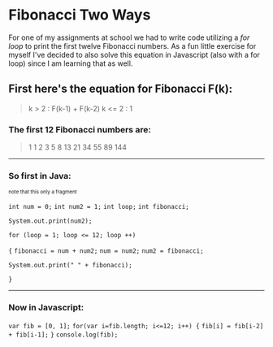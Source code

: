 <h1>Fibonacci Two Ways</h1>
  <p>For one of my assignments at school we had to write code utilizing a <em>for loop </em> to print the first twelve Fibonacci numbers. As a fun little exercise for myself I've decided to also solve this equation in Javascript (also with a for loop) since I am learning that as well.</p>






 <h2> First here's the equation for 		  Fibonacci F(k): </h2>

  <blockquote>k > 2 : F(k-1) + F(k-2)
  k <= 2 : 1 </blockquote>


  <h3>The first 12 Fibonacci numbers are:</h3>

<blockquote>  1 1 2 3 5 8 13 21 34 55 89 144 </blockquote>

  ___


  <h3>So first in Java:</h3>
<sub><sup>note that this only a fragment </sup></sub>

  `int num = 0;`
  `int num2 = 1;`
  `int loop;`
  `int fibonacci;`

  `System.out.print(num2);`

  `for (loop = 1; loop <= 12; loop ++)`

  `{`
  `fibonacci = num + num2;`
  `num = num2;`
  `num2 = fibonacci;`

  `System.out.print(" " + fibonacci);`

  `}`


  ----

  <h3>Now in Javascript: </h3>

  `var fib = [0, 1];`
  `for(var i=fib.length; i<=12; i++) {`
  `fib[i] = fib[i-2] + fib[i-1];`
  `}`
  `console.log(fib);`



